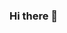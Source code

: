 ### Hi there 👋

<!--
**luke-mcevoy/luke-mcevoy** is a ✨ _special_ ✨ repository because its `README.md` (this file) appears on your GitHub profile.

Here are some ideas to get you started:

- 🔭 I’m currently working on Mobile Development.
- 🌱 I’m currently learning Android + Flutter: (Kotlin + Dart).
- 🤔 I’m looking for help with Backend Development (REST APIs).
- 📫 How to reach me: ...
- 😄 Pronouns: he/him.
- ⚡ Fun fact: I've been to 22 countries.
-->
